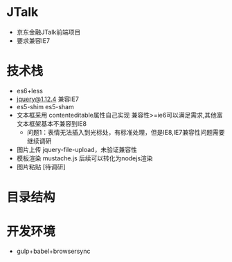# JTalk
- 京东金融JTalk前端项目
- 要求兼容IE7

# 技术栈
- es6+less
- jquery@1.12.4 兼容IE7
- es5-shim es5-sham
- 文本框采用 contenteditable属性自己实现 兼容性>=ie6可以满足需求,其他富文本框架基本不兼容到IE8
    - 问题1：表情无法插入到光标处，有标准处理，但是IE8,IE7兼容性问题需要继续调研
- 图片上传 jquery-file-upload，未验证兼容性
- 模板渲染 mustache.js 后续可以转化为nodejs渲染
- 图片粘贴 [待调研]


# 目录结构

# 开发环境
- gulp+babel+browsersync